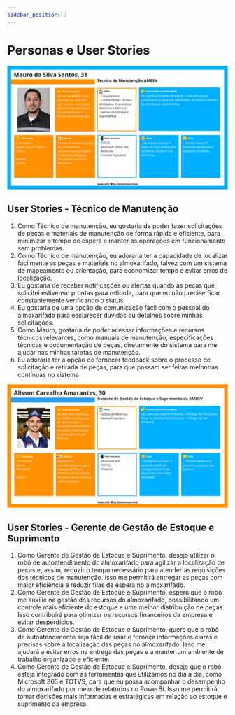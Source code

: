 ```yaml
---
sidebar_position: 7
---
```


# Personas e User Stories
![1° Persona](./img/1_persona.png)

## User Stories - Técnico de Manutenção
1. Como Técnico de manutenção, eu gostaria de poder fazer solicitações de peças e materiais de manutenção de forma rápida e eficiente, para minimizar o tempo de espera e manter as operações em funcionamento sem problemas.
2. Como Técnico de manutenção, eu adoraria ter a capacidade de localizar facilmente as peças e materiais no almoxarifado, talvez com um sistema de mapeamento ou orientação, para economizar tempo e evitar erros de localização.
3. Eu gostaria de receber notificações ou alertas quando as peças que solicitei estiverem prontas para retirada, para que eu não precise ficar constantemente verificando o status.
4. Eu gostaria de uma opção de comunicação fácil com o pessoal do almoxarifado para esclarecer dúvidas ou detalhes sobre minhas solicitações.
5. Como Mauro, gostaria de poder acessar informações e recursos técnicos relevantes, como manuais de manutenção, especificações técnicas e documentação de peças, diretamente do sistema para me ajudar nas minhas tarefas de manutenção.
6. Eu adoraria ter a opção de fornecer feedback sobre o processo de solicitação e retirada de peças, para que possam ser feitas melhorias contínuas no sistema

![2° Persona](./img/2_persona.png)

## User Stories - Gerente de Gestão de Estoque e Suprimento
1. Como Gerente de Gestão de Estoque e Suprimento, desejo utilizar o robô de autoatendimento do almoxarifado para agilizar a localização de peças e, assim, reduzir o tempo necessário para atender às requisições dos técnicos de manutenção. Isso me permitirá entregar as peças com maior eficiência e reduzir filas de espera no almoxarifado.
2. Como Gerente de Gestão de Estoque e Suprimento, espero que o robô me auxilie na gestão dos recursos do almoxarifado, possibilitando um controle mais eficiente do estoque e uma melhor distribuição de peças. Isso contribuirá para otimizar os recursos financeiros da empresa e evitar desperdícios.
3. Como Gerente de Gestão de Estoque e Suprimento, quero que o robô de autoatendimento seja fácil de usar e forneça informações claras e precisas sobre a localização das peças no almoxarifado. Isso me ajudará a evitar erros na entrega das peças e a manter um ambiente de trabalho organizado e eficiente.
4. Como Gerente de Gestão de Estoque e Suprimento, desejo que o robô esteja integrado com as ferramentas que utilizamos no dia a dia, como Microsoft 365 e TOTVS, para que eu possa acompanhar o desempenho do almoxarifado por meio de relatórios no PowerBi. Isso me permitirá tomar decisões mais informadas e estratégicas em relação ao estoque e suprimento da empresa.